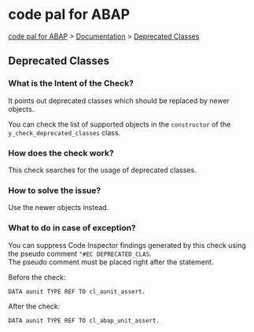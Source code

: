 # code pal for ABAP

[code pal for ABAP](../../README.md) > [Documentation](../check_documentation.md) > [Deprecated Classes](deprecated-classes.md)

## Deprecated Classes

### What is the Intent of the Check?

It points out deprecated classes which should be replaced by newer objects.

You can check the list of supported objects in the `constructor` of the `y_check_deprecated_classes` class. 

### How does the check work?

This check searches for the usage of deprecated classes.

### How to solve the issue?

Use the newer objects instead.

### What to do in case of exception?

You can suppress Code Inspector findings generated by this check using the pseudo comment `"#EC DEPRECATED_CLAS`.  
The pseudo comment must be placed right after the statement.

Before the check:
```abap
DATA aunit TYPE REF TO cl_aunit_assert.
```

After the check:
```abap
DATA aunit TYPE REF TO cl_abap_unit_assert.
```
